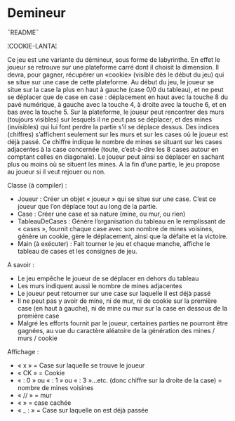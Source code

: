# Demineur
¯README¯

¦COOKIE-LANTA¦

Ce jeu est une variante du démineur, sous forme de labyrinthe. En effet le joueur se retrouve sur une 
plateforme carré dont il choisit la dimension. Il devra, pour gagner, récupérer  un  «cookie» (visible 
dès le début du jeu) qui se situe sur une case de cette plateforme.  Au début du jeu, le joueur se situe 
sur la case la plus en haut à gauche (case 0/0 du tableau), et ne peut se déplacer que de case en 
case : déplacement en haut avec la touche 8 du pavé numérique, à gauche avec la touche 4, à droite 
avec la touche 6, et en bas avec la touche 5. Sur la plateforme, le joueur peut rencontrer des murs 
(toujours visibles) sur lesquels il ne peut pas se déplacer, et des mines (invisibles) qui lui font perdre 
la partie s’il se déplace dessus. Des indices (chiffres) s’affichent seulement sur les murs et sur les 
cases où le joueur est déjà passé. Ce chiffre indique le nombre de mines se situant sur les cases 
adjacentes à la case concernée (toute, c’est-à-dire les 8 cases autour en comptant celles en 
diagonale). Le joueur peut ainsi se déplacer en sachant plus ou moins où se situent les mines. A la fin 
d’une partie, le jeu propose au joueur si il veut rejouer ou non.

Classe (à compiler) : 
*	Joueur : Créer un objet « joueur » qui se situe sur une case. C’est ce joueur que l’on déplace 
	tout au long de la partie.
*	Case : Créer une case et sa nature (mine, ou mur, ou rien)
*	TableauDeCases : Génère l’organisation du tableau en le remplissant de « cases », fournit 
	chaque case avec son nombre de mines voisines, génère un cookie, gère le déplacement, 
	ainsi que la défaite et la victoire.
*	Main (à exécuter) : Fait tourner le jeu et chaque manche, affiche le tableau de cases et les 
	consignes de jeu. 


A savoir : 
*	Le jeu empêche le joueur de se déplacer en dehors du tableau 
*	Les murs indiquent aussi le nombre de mines adjacentes
*	Le joueur peut retourner sur une case sur laquelle il est déjà passé
*	Il ne peut pas y avoir de mine, ni de mur, ni de cookie sur la première case (en haut à 
	gauche), ni de mine ou mur sur la case en dessous de la première case
*	Malgré les efforts fournit par le joueur, certaines parties ne pourront être gagnées, au vue du 
	caractère aléatoire de la génération des mines / murs / cookie

Affichage :
*	« x » = Case sur laquelle se trouve le joueur
*	« CK » = Cookie
*	« : 0 » ou « : 1 » ou « : 3 »…etc. (donc chiffre sur la droite de la case) = nombre de mines 
	voisines
*	« // » = mur
*	«     » = case cachée
*	« _ : » = Case sur laquelle on est déjà passée
